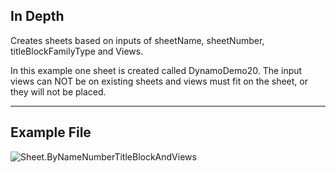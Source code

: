 ## In Depth
Creates sheets based on inputs of sheetName, sheetNumber, titleBlockFamilyType and Views.

In this example one sheet is created called DynamoDemo20.  The input views can NOT be on existing sheets and views must fit on the sheet, or they will not be placed.

___
## Example File

![Sheet.ByNameNumberTitleBlockAndViews](./Revit.Elements.Views.Sheet.ByNameNumberTitleBlockAndViews_img.jpg)